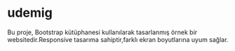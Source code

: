 # udemig


Bu proje, Bootstrap kütüphanesi kullanılarak tasarlanmış örnek bir websitedir.Responsive tasarıma sahiptir,farklı ekran boyutlarına uyum sağlar.
